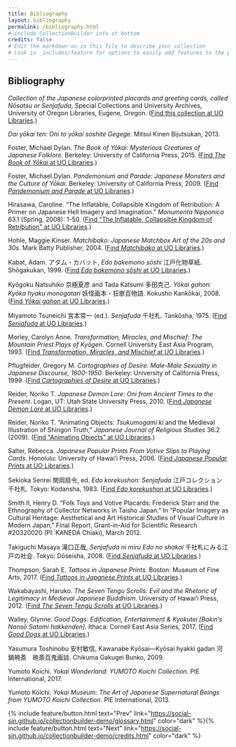 ```yaml
---
title: Bibliography
layout: bibliography
permalink: /bibliography.html
# include CollectionBuilder info at bottom
credits: false
# Edit the markdown on in this file to describe your collection
# Look in _includes/feature for options to easily add features to the page
---
```


## Bibliography
*Collection of the Japanese colorprinted placards and greeting cards, called Nōsatsu or Senjafuda*, Special Collections and University Archives, University of Oregon Libraries, Eugene, Oregon. ([Find this collection at UO Libraries](https://oregondigital.org/sets/gb-warner-nosatsu).)

*Dai yōkai ten: Oni to yōkai soshite Gegege*. Mitsui Kinen Bijutsukan, 2013.

Foster, Michael Dylan. *The Book of Yōkai: Mysterious Creatures of Japanese Folklore*. Berkeley: University of California Press, 2015. ([Find *The Book of Yōkai* at UO Libraries](https://alliance-primo.hosted.exlibrisgroup.com/primo-explore/fulldisplay?docid=TN_jstor_booksj.ctt14btg72&context=PC&vid=UO&search_scope=everything&tab=default_tab&lang=en_US).)

Foster, Michael Dylan. *Pandemonium and Parade: Japanese Monsters and the Culture of Yōkai*. Berkeley: University of California Press, 2009. ([Find *Pandemonium and Parade* at UO Libraries](https://alliance-primo.hosted.exlibrisgroup.com/primo-explore/fulldisplay?docid=TN_jstor_booksj.ctt1ppkrc&context=PC&vid=UO&search_scope=everything&tab=default_tab&lang=en_US).)

Hirasawa, Caroline. “The Inflatable, Collapsible Kingdom of Retribution: A Primer on Japanese Hell Imagery and Imagination.” *Monumenta Nipponica* 63.1 (Spring, 2008): 1-50. ([Find "The Inflatable, Collapsible Kingdom of Retribution" at UO Libraries](https://alliance-primo.hosted.exlibrisgroup.com/primo-explore/fulldisplay?docid=TN_jstor_archive_120535182&context=PC&vid=UO&search_scope=everything&tab=default_tab&lang=en_US).)

Hohle, Maggie Kinser. *Matchibako: Japanese Matchbox Art of the 20s and 30s*. Mark Batty Publisher, 2004. ([Find *Matchibako* at UO Libraries](https://alliance-primo.hosted.exlibrisgroup.com/primo-explore/fulldisplay?docid=CP71188163640001451&context=L&vid=UO&search_scope=everything&tab=default_tab&lang=en_US).)

Kabat, Adam. アダム・カバット, *Edo bakemono sōshi* 江戸化物草紙. Shōgakukan, 1999. ([Find *Edo bakemono sōshi* at UO Libraries](https://alliance-primo.hosted.exlibrisgroup.com/primo-explore/fulldisplay?docid=CP71161732500001451&context=L&vid=UO&search_scope=everything&tab=default_tab&lang=en_US).)

Kyōgoku Natsuhiko 京極夏彦 and Tada Katsumi 多田克己. *Yōkai gahon: Kyōka hyaku monogatari* 妖怪画本・狂歌百物語. Kokusho Kankōkai, 2008. ([Find *Yōkai gahon* at UO Libraries](https://alliance-primo.hosted.exlibrisgroup.com/primo-explore/fulldisplay?docid=CP71130116360001451&context=L&vid=UO&search_scope=everything&tab=default_tab&lang=en_US).)

Miyamoto Tsuneichi 宮本常一 (ed.). *Senjafuda* 千社札. Tankōsha, 1975. ([Find *Senjafuda* at UO Libraries](https://alliance-primo.hosted.exlibrisgroup.com/primo-explore/fulldisplay?docid=CP71250262090001451&context=L&vid=UO&search_scope=everything&tab=default_tab&lang=en_US).)

Morley, Carolyn Anne. *Transformation, Miracles, and Mischief: The Mountain Priest Plays of Kyōgen*. Cornell University East Asia Program, 1993. ([Find *Transformation, Miracles, and Mischief* at UO Libraries](https://alliance-primo.hosted.exlibrisgroup.com/primo-explore/fulldisplay?docid=CP71126529940001451&context=L&vid=UO&search_scope=everything&tab=default_tab&lang=en_US).)

Pflugfelder, Gregory M. *Cartographies of Desire: Male-Male Sexuality in Japanese Discourse, 1600-1950*. Berkeley: University of California Press, 1999. ([Find *Cartographies of Desire* at UO Libraries](https://alliance-primo.hosted.exlibrisgroup.com/primo-explore/fulldisplay?docid=CP71134401320001451&context=L&vid=UO&search_scope=everything&tab=default_tab&lang=en_US).)

Reider, Noriko T. *Japanese Demon Lore: Oni from Ancient Times to the Present*. Logan, UT: Utah State University Press, 2010. ([Find *Japanese Demon Lore* at UO Libraries](https://alliance-primo.hosted.exlibrisgroup.com/primo-explore/fulldisplay?docid=CP71141453590001451&context=L&vid=UO&search_scope=everything&tab=default_tab&lang=en_US).)

Reider, Noriko T. “Animating Objects: *Tsukumogami ki* and the Medieval Illustration of Shingon Truth,” *Japanese Journal of Religious Studies* 36.2 (2009). ([Find "Animating Objects" at UO Libraries](https://alliance-primo.hosted.exlibrisgroup.com/primo-explore/fulldisplay?docid=TN_jstor_archive_3440660967&context=PC&vid=UO&search_scope=everything&tab=default_tab&lang=en_US).)

Salter, Rebecca. *Japanese Popular Prints From Votive Slips to Playing Cards*. Honolulu: University of Hawai’i Press, 2006. ([Find *Japanese Popular Prints* at UO Libraries](https://alliance-primo.hosted.exlibrisgroup.com/primo-explore/fulldisplay?docid=CP71166559380001451&context=L&vid=UO&search_scope=everything&tab=default_tab&lang=en_US).)

Sekioka Senrei 関岡扇令, ed. *Edo korekushon: Senjafuda* 江戸コレクション　千社札. Tokyo: Kodansha, 1983. ([Find *Edo korekushon* at UO Libraries](https://alliance-primo.hosted.exlibrisgroup.com/primo-explore/fulldisplay?docid=CP71275675060001451&context=L&vid=UO&search_scope=everything&tab=default_tab&lang=en_US).)

Smith II, Henry D. “Folk Toys and Votive Placards: Frederick Starr and the Ethnography of Collector Networks in Taisho Japan.” In “Popular Imagery as Cultural Heritage: Aesthetical and Art Historical Studies of Visual Culture in Modern Japan,” Final Report, Grant-in-Aid for Scientific Research #20320020 (PI: KANEDA Chiaki), March 2012.

Takiguchi Masaya 滝口正哉, *Senjafuda ni miru Edo no shakai* 千社札にみる江戸の社会. Tokyo: Dōseisha, 2008. ([Find *Senjafuda* at UO Libraries](https://alliance-primo.hosted.exlibrisgroup.com/primo-explore/fulldisplay?docid=CP71215109020001451&context=L&vid=UO&search_scope=everything&tab=default_tab&lang=en_US).)

Thompson, Sarah E. *Tattoos in Japanese Prints*. Boston: Museum of Fine Arts, 2017. ([Find *Tattoos in Japanese Prints* at UO Libraries](https://alliance-primo.hosted.exlibrisgroup.com/primo-explore/fulldisplay?docid=CP71270951320001451&context=L&vid=UO&search_scope=everything&tab=default_tab&lang=en_US).)

Wakabayashi, Haruko. *The Seven Tengu Scrolls: Evil and the Rhetoric of Legitimacy in Medieval Japanese Buddhism*. University of Hawai‘i Press, 2012. ([Find *The Seven Tengu Scrolls* at UO Libraries](https://alliance-primo.hosted.exlibrisgroup.com/primo-explore/fulldisplay?docid=TN_jstor_booksj.ctt6wqm13&context=PC&vid=UO&search_scope=everything&tab=default_tab&lang=en_US).)

Walley, Glynne. *Good Dogs: Edification, Entertainment & Kyokutei [Bakin’s Nansō Satomi hakkenden]*. Ithaca: Cornell East Asia Series, 2017. ([Find *Good Dogs* at UO Libraries](https://alliance-primo.hosted.exlibrisgroup.com/primo-explore/fulldisplay?docid=CP71275662320001451&context=L&vid=UO&search_scope=everything&tab=default_tab&lang=en_US).)

Yasumura Toshinobu 安村敏信, Kawanabe Kyōsai—Kyōsai hyakki gadan 河鍋暁斎　暁斎百鬼画談. Chikuma Gakugei Bunko, 2009.

Yumoto Koichi. *Yokai Wonderland: YUMOTO Koichi Collection*. PIE International, 2017.

Yumoto Koichi. *Yokai Museum: The Art of Japanese Supernatural Beings from YUMOTO Koichi Collection*. PIE International, 2013.

{% include feature/button.html text="Prev" link="https://social-sin.github.io/collectionbuilder-demo/glossary.html" color="dark" %}{% include feature/button.html text="Next" link="https://social-sin.github.io/collectionbuilder-demo/credits.html" color="dark" %}

<!-- {% if page.credits == true %}{% include cb/credits.html %}{% endif %} -->
